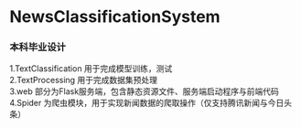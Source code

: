 # NewsClassificationSystem
### 本科毕业设计
1.TextClassification 用于完成模型训练，测试  
2.TextProcessing 用于完成数据集预处理  
3.web 部分为Flask服务端，包含静态资源文件、服务端启动程序与前端代码  
4.Spider 为爬虫模块，用于实现新闻数据的爬取操作（仅支持腾讯新闻与今日头条）  

